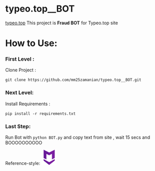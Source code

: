 # typeo.top__BOT
[typeo.top](https://typeo.top/)
This project is ‍‍‍**Fraud BOT** for Typeo.top site

# How to Use:
### First Level :
Clone Project :
```
git clone https://github.com/mm25zamanian/typeo.top__BOT.git
```
### Next Level:
Install Requirements :
```
pip install -r requirements.txt
```
### Last Step:

Run Bot with `python BOT.py` and copy text from site , wait 15 secs and BOOOOOOOOOO

Reference-style: 
![alt text][logo]

[logo]: https://github.com/adam-p/markdown-here/raw/master/src/common/images/icon48.png "Logo Title Text 2"